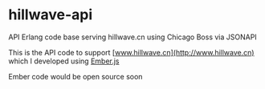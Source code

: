 # hillwave-api
API Erlang code base serving hillwave.cn using Chicago Boss via JSONAPI

This is the API code to support [www.hillwave.cn](http://www.hillwave.cn) which I developed using [Ember.js](http://www.emberjs.com)

Ember code would be open source soon
